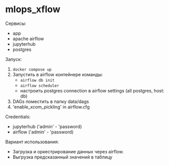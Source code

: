 # mlops_xflow

Сервисы:
- app
- apache airflow
- jupyterhub
- postgres


Запуск:
1. `docker compose up`
2. Запустить в airflow контейнере команды:
    - `airflow db init`
    - `airflow scheduler`
    - настроить postgres connection в airflow settings (all postgres, host: db)
3. DAGs поместить в папку data/dags
4. 'enable_xcom_pickling' in airflow.cfg

Credentials:
- jupyterhub ('admin' - 'password)
- airflow ('admin' - 'password)

Вариант использования:

- Загрузка и оркестрирование данных через airflow.
- Выгрузка предсказанный значений в таблицу
